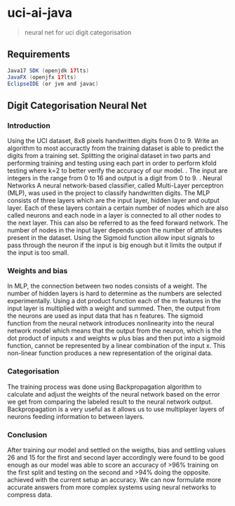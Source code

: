 # uci-ai-java
> neural net for uci digit categorisation

## Requirements
````java
Java17 SDK (openjdk 17lts)
JavaFX (openjfx 17lts)
EclipseIDE (or jvm and javac)
````

## Digit Categorisation Neural Net

### Introduction
Using the UCI dataset, 8x8
pixels handwritten digits from 0
to 9.
Write an algorithm to most
accuractly from the training
dataset is able to predict the
digits from a training set.
Splitting the original dataset in
two parts and performing
training and testing using each
part in order to perform kfold
testing where k=2 to better verify
the accuracy of our model. .
The input are integers in the
range from 0 to 16 and output is
a digit from 0 to 9.
. Neural Networks
A neural network-based
classifier, called Multi-Layer
perceptron (MLP), was used in the
project to classify handwritten
digits. The MLP consists of three
layers which are the input layer,
hidden layer and output layer.
Each of these layers contain a
certain number of nodes which are
also called neurons and each node
in a layer is connected to all other
nodes to the next layer. This can
also be referred to as the feed
forward network. The number of
nodes in the input layer depends
upon the number of attributes
present in the dataset.
Using the Sigmoid function
allow input signals to pass through
the neuron if the input is big
enough but it limits the output if
the input is too small.

### Weights and bias
In MLP, the connection between two
nodes consists of a weight.
The number of hidden layers is hard
to determine as the numbers are
selected experimentally.
Using a dot product function each of
the m features in the input layer is
multiplied with a weight and
summed. Then, the output from the
neurons are used as input data that
has n features.
The sigmoid function from the
neural network introduces nonlinearity into the neural network
model which means that the output
from the neuron, which is the dot
product of inputs x and weights w
plus bias and then put into a sigmoid
function, cannot be represented by a
linear combination of the input x.
This non-linear function produces a
new representation of the original
data.

### Categorisation
The training process was
done using Backpropagation
algorithm to calculate and
adjust the weights of the neural
network based on the error we
get from comparing the labeled
result to the neural network
output.
Backpropagation is a very
useful as it allows us to use
multiplayer layers of neurons
feeding information to between
layers.

### Conclusion
After training our model and
settled on the weigths, bias and
settling values 26 and 15 for the
first and second layer accordingly
were found to be good enough as
our model was able to score an
accuracy of >96% training on the
first split and testing on the
second and >94% doing the
opposite. achieved with the
current setup an accuracy.
We can now formulate more
accurate answers from more
complex systems using neural
networks to compress data.
